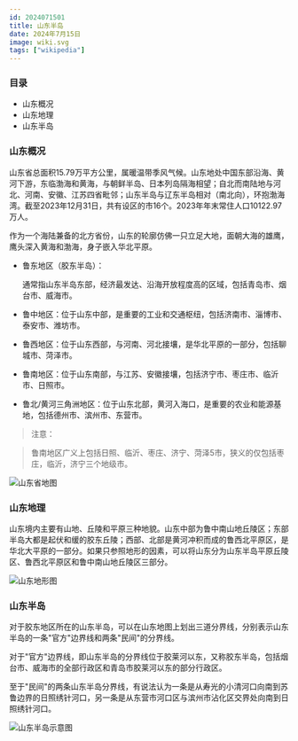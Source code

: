 ```yaml
---
id: 2024071501
title: 山东半岛
date: 2024年7月15日
image: wiki.svg
tags: ["wikipedia"]
---
```



### 目录

 - 山东概况
 - 山东地理
 - 山东半岛


### 山东概况

山东省总面积15.79万平方公里，属暖温带季风气候。山东地处中国东部沿海、黄河下游，东临渤海和黄海，与朝鲜半岛、日本列岛隔海相望；自北而南陆地与河北、河南、安徽、江苏四省毗邻；山东半岛与辽东半岛相对（南北向），环抱渤海湾。截至2023年12月31日，共有设区的市16个。2023年年末常住人口10122.97万人。

作为一个海陆兼备的北方省份，山东的轮廓仿佛一只立足大地，面朝大海的雄鹰，鹰头深入黄海和渤海，身子嵌入华北平原。


- 鲁东地区（胶东半岛）： 

  通常指山东半岛东部，经济最发达、沿海开放程度高的区域，包括青岛市、烟台市、威海市。

- 鲁中地区：位于山东中部，是重要的工业和交通枢纽，包括济南市、淄博市、泰安市、潍坊市。

- 鲁西地区：位于山东西部，与河南、河北接壤，是华北平原的一部分，包括聊城市、菏泽市。

- 鲁南地区：位于山东南部，与江苏、安徽接壤，包括济宁市、枣庄市、临沂市、日照市。

- 鲁北/黄河三角洲地区：位于山东北部，黄河入海口，是重要的农业和能源基地，包括德州市、滨州市、东营市。

> 注意：

> 鲁南地区广义上包括日照、临沂、枣庄、济宁、菏泽5市，狭义的仅包括枣庄，临沂，济宁三个地级市。


![山东省地图](https://loongzxl.com/blogs/20240715山东省地图.jpg)


### 山东地理

山东境内主要有山地、丘陵和平原三种地貌。山东中部为鲁中南山地丘陵区；东部半岛大都是起伏和缓的胶东丘陵；西部、北部是黄河冲积而成的鲁西北平原区，是华北大平原的一部分。如果只参照地形的因素，可以将山东分为山东半岛平原丘陵区、鲁西北平原区和鲁中南山地丘陵区三部分。

![山东地形图](https://loongzxl.com/blogs/20240715山东地形图.jpg)


### 山东半岛

对于胶东地区所在的山东半岛，可以在山东地图上划出三道分界线，分别表示山东半岛的一条"官方"边界线和两条"民间"的分界线。

对于"官方"边界线，即山东半岛的分界线位于胶莱河以东，又称胶东半岛，包括烟台市、威海市的全部行政区和青岛市胶莱河以东的部分行政区。

至于"民间"的两条山东半岛分界线，有说法认为一条是从寿光的小清河口向南到苏鲁边界的日照绣针河口，另一条是从东营市河口区与滨州市沾化区交界处向南到日照绣针河口。

![山东半岛示意图](https://loongzxl.com/blogs/20240715山东半岛示意图.jpg)